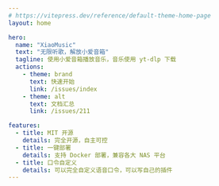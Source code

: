 ```yaml
---
# https://vitepress.dev/reference/default-theme-home-page
layout: home

hero:
  name: "XiaoMusic"
  text: "无限听歌，解放小爱音箱"
  tagline: 使用小爱音箱播放音乐，音乐使用 yt-dlp 下载
  actions:
    - theme: brand
      text: 快速开始
      link: /issues/index
    - theme: alt
      text: 文档汇总
      link: /issues/211

features:
  - title: MIT 开源
    details: 完全开源，自主可控
  - title: 一键部署
    details: 支持 Docker 部署，兼容各大 NAS 平台
  - title: 口令自定义
    details: 可以完全自定义语音口令，可以写自己的插件
---
```


